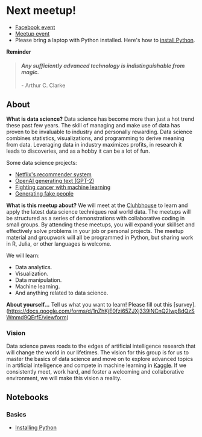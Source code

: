 # Next meetup!
- [Facebook event](https://www.facebook.com/events/177046353584527/)
- [Meetup event](https://www.meetup.com/HackAugusta/events/259268169/)
- Please bring a laptop with Python installed. Here's how to [install Python](getting_started.html).

</hr>

__**Reminder**__
<blockquote>
    <h4><i>Any sufficiently advanced technology is indistinguishable from magic.</i></h4>
    <p>- Arthur C. Clarke</p>
</blockquote>        

## About

__What is data science?__
Data science has become more than just a hot trend these past few years. The skill of managing and make use of data has proven to be invaluable to industry and personally rewarding. Data science combines statistics, visualizations, and programming to derive meaning from data. Leveraging data in industry maximizes profits, in research it leads to discoveries, and as a hobby it can be a lot of fun.

Some data science projects:
- [Netflix's recommender system](https://help.netflix.com/en/node/100639)
- [OpenAI generating text (GPT-2)](https://talktotransformer.com)
- [Fighting cancer with machine learning](https://www.cancerdatascience.org)
- [Generating fake people](https://thispersondoesnotexist.com)


__What is this meetup about?__
We will meet at the [Cluhbhouse](https://www.theclubhou.se) to learn and apply the latest data science techniques real world data. The meetups will be structured as a series of demonstrations with collaborative coding in small groups. By attending these meetups, you will expand your skillset and effectively solve problems in your job or personal projects. The meetup material and groupwork will all be programmed in Python, but sharing work in R, Julia, or other languages is welcome.

We will learn:
- Data analytics.
- Visualization.
- Data manipulation.
- Machine learning.
- And anything related to data science.

__About yourself...__
Tell us what you want to learn! Please fill out this [survey].(https://docs.google.com/forms/d/1nZhKjE0fzi65ZJXj339lNCnQ2lwpBdQzSWmmd9QErfE/viewform)

### Vision
Data science paves roads to the edges of artificial intelligence research that will change the world in our lifetimes. The vision for this group is for us to master the basics of data science and move on to explore advanced topics in artificial intelligence and compete in machine learning in [Kaggle](www.kaggle.com). If we consistently meet, work hard, and foster a welcoming and collaborative environment, we will make this vision a reality.


## Notebooks

### Basics
- [Installing Python](getting_started.html)
